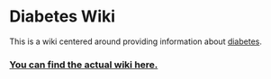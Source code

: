 # Diabetes Wiki
This is a wiki centered around providing information about [diabetes](https://en.wikipedia.org/wiki/Diabetes). 

### [You can find the actual wiki here.](https://github.com/reddit-diabetes/diabetes-wiki/wiki)

